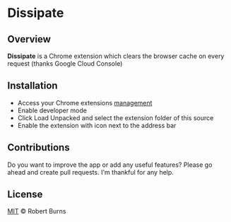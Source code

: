 # Dissipate

## Overview

**Dissipate** is a Chrome extension which clears the browser cache on every request (thanks Google Cloud Console)

## Installation

- Access your Chrome extensions [management](chrome://extensions/)
- Enable developer mode
- Click Load Unpacked and select the extension folder of this source
- Enable the extension with icon next to the address bar

## Contributions

Do you want to improve the app or add any useful features? Please go ahead and create pull requests. I'm thankful for any help.

## License

[MIT](https://github.com/burnsra/dissipate/blob/master/LICENSE) © Robert Burns
